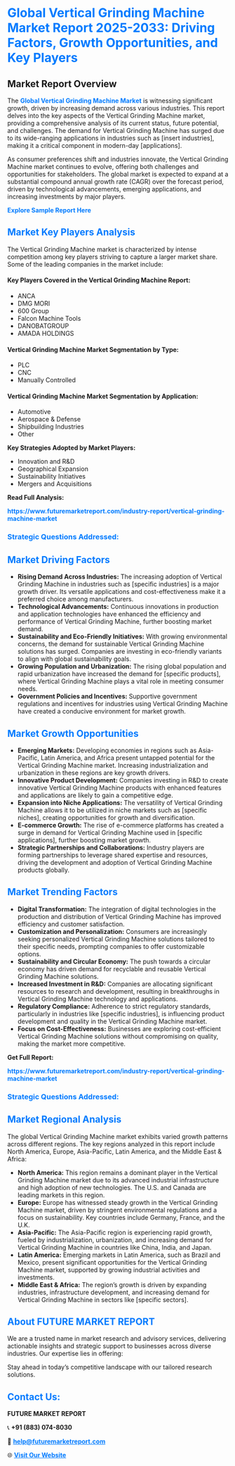 <h1 style="color: #007BFF;">Global Vertical Grinding Machine Market Report 2025-2033: Driving Factors, Growth Opportunities, and Key Players</h1>

<section id="overview">
<h2>Market Report Overview</h2>
<p>The <a href="https://www.futuremarketreport.com/industry-report/vertical-grinding-machine-market" style="color: #007BFF; text-decoration: none;"><strong>Global Vertical Grinding Machine Market</strong></a> is witnessing significant growth, driven by increasing demand across various industries. This report delves into the key aspects of the Vertical Grinding Machine market, providing a comprehensive analysis of its current status, future potential, and challenges. The demand for Vertical Grinding Machine has surged due to its wide-ranging applications in industries such as [insert industries], making it a critical component in modern-day [applications].</p>
<p>As consumer preferences shift and industries innovate, the Vertical Grinding Machine market continues to evolve, offering both challenges and opportunities for stakeholders. The global market is expected to expand at a substantial compound annual growth rate (CAGR) over the forecast period, driven by technological advancements, emerging applications, and increasing investments by major players.</p>
</section>

<section id="overview">
<p><a href="https://www.futuremarketreport.com/request-sample/reportId=87134" style="color: #007BFF; text-decoration: none;"><strong>Explore Sample Report Here</strong></a></p>
</section>

<section id="key-players">
<h2 style="color: #007BFF;">Market Key Players Analysis</h2>
<p>The Vertical Grinding Machine market is characterized by intense competition among key players striving to capture a larger market share. Some of the leading companies in the market include:</p>
<h4>Key Players Covered in the Vertical Grinding Machine Report:</h4>
<ul><li>ANCA</li><li>DMG MORI</li><li>600 Group</li><li>Falcon Machine Tools</li><li>DANOBATGROUP</li><li>AMADA HOLDINGS</li></ul>
<h4>Vertical Grinding Machine Market Segmentation by Type:</h4>
<ul><li>PLC</li><li>CNC</li><li>Manually Controlled</li></ul>

<h4>Vertical Grinding Machine Market Segmentation by Application:</h4>
<ul><li>Automotive</li><li>Aerospace &amp; Defense</li><li>Shipbuilding Industries</li><li>Other</li></ul>
<p><strong>Key Strategies Adopted by Market Players:</strong></p>
<ul>
<li>Innovation and R&D</li>
<li>Geographical Expansion</li>
<li>Sustainability Initiatives</li>
<li>Mergers and Acquisitions</li>
</ul>
</section>

<section>
<p><strong>Read Full Analysis: </strong></p><a href="https://www.futuremarketreport.com/industry-report/vertical-grinding-machine-market" style="color: #007BFF; text-decoration: none;"><strong>https://www.futuremarketreport.com/industry-report/vertical-grinding-machine-market</strong></a>
<h3 style="color: #007BFF;">Strategic Questions Addressed:</h3>
</section>

<section id="driving-factors">
<h2 style="color: #007BFF;">Market Driving Factors</h2>
<ul>
<li><strong>Rising Demand Across Industries:</strong> The increasing adoption of Vertical Grinding Machine in industries such as [specific industries] is a major growth driver. Its versatile applications and cost-effectiveness make it a preferred choice among manufacturers.</li>
<li><strong>Technological Advancements:</strong> Continuous innovations in production and application technologies have enhanced the efficiency and performance of Vertical Grinding Machine, further boosting market demand.</li>
<li><strong>Sustainability and Eco-Friendly Initiatives:</strong> With growing environmental concerns, the demand for sustainable Vertical Grinding Machine solutions has surged. Companies are investing in eco-friendly variants to align with global sustainability goals.</li>
<li><strong>Growing Population and Urbanization:</strong> The rising global population and rapid urbanization have increased the demand for [specific products], where Vertical Grinding Machine plays a vital role in meeting consumer needs.</li>
<li><strong>Government Policies and Incentives:</strong> Supportive government regulations and incentives for industries using Vertical Grinding Machine have created a conducive environment for market growth.</li>
</ul>
</section>

<section id="growth-opportunities">
<h2 style="color: #007BFF;">Market Growth Opportunities</h2>
<ul>
<li><strong>Emerging Markets:</strong> Developing economies in regions such as Asia-Pacific, Latin America, and Africa present untapped potential for the Vertical Grinding Machine market. Increasing industrialization and urbanization in these regions are key growth drivers.</li>
<li><strong>Innovative Product Development:</strong> Companies investing in R&D to create innovative Vertical Grinding Machine products with enhanced features and applications are likely to gain a competitive edge.</li>
<li><strong>Expansion into Niche Applications:</strong> The versatility of Vertical Grinding Machine allows it to be utilized in niche markets such as [specific niches], creating opportunities for growth and diversification.</li>
<li><strong>E-commerce Growth:</strong> The rise of e-commerce platforms has created a surge in demand for Vertical Grinding Machine used in [specific applications], further boosting market growth.</li>
<li><strong>Strategic Partnerships and Collaborations:</strong> Industry players are forming partnerships to leverage shared expertise and resources, driving the development and adoption of Vertical Grinding Machine products globally.</li>
</ul>
</section>

<section id="trending-factors">
<h2 style="color: #007BFF;">Market Trending Factors</h2>
<ul>
<li><strong>Digital Transformation:</strong> The integration of digital technologies in the production and distribution of Vertical Grinding Machine has improved efficiency and customer satisfaction.</li>
<li><strong>Customization and Personalization:</strong> Consumers are increasingly seeking personalized Vertical Grinding Machine solutions tailored to their specific needs, prompting companies to offer customizable options.</li>
<li><strong>Sustainability and Circular Economy:</strong> The push towards a circular economy has driven demand for recyclable and reusable Vertical Grinding Machine solutions.</li>
<li><strong>Increased Investment in R&D:</strong> Companies are allocating significant resources to research and development, resulting in breakthroughs in Vertical Grinding Machine technology and applications.</li>
<li><strong>Regulatory Compliance:</strong> Adherence to strict regulatory standards, particularly in industries like [specific industries], is influencing product development and quality in the Vertical Grinding Machine market.</li>
<li><strong>Focus on Cost-Effectiveness:</strong> Businesses are exploring cost-efficient Vertical Grinding Machine solutions without compromising on quality, making the market more competitive.</li>
</ul>
</section>

<section>
<p><strong>Get Full Report: </strong></p><a href="https://www.futuremarketreport.com/industry-report/vertical-grinding-machine-market" style="color: #007BFF; text-decoration: none;"><strong>https://www.futuremarketreport.com/industry-report/vertical-grinding-machine-market</strong></a>
<h3 style="color: #007BFF;">Strategic Questions Addressed:</h3>
</section>


<section id="regional-analysis">
<h2 style="color: #007BFF;">Market Regional Analysis</h2>
<p>The global Vertical Grinding Machine market exhibits varied growth patterns across different regions. The key regions analyzed in this report include North America, Europe, Asia-Pacific, Latin America, and the Middle East & Africa:</p>
<ul>
<li><strong>North America:</strong> This region remains a dominant player in the Vertical Grinding Machine market due to its advanced industrial infrastructure and high adoption of new technologies. The U.S. and Canada are leading markets in this region.</li>
<li><strong>Europe:</strong> Europe has witnessed steady growth in the Vertical Grinding Machine market, driven by stringent environmental regulations and a focus on sustainability. Key countries include Germany, France, and the U.K.</li>
<li><strong>Asia-Pacific:</strong> The Asia-Pacific region is experiencing rapid growth, fueled by industrialization, urbanization, and increasing demand for Vertical Grinding Machine in countries like China, India, and Japan.</li>
<li><strong>Latin America:</strong> Emerging markets in Latin America, such as Brazil and Mexico, present significant opportunities for the Vertical Grinding Machine market, supported by growing industrial activities and investments.</li>
<li><strong>Middle East & Africa:</strong> The region’s growth is driven by expanding industries, infrastructure development, and increasing demand for Vertical Grinding Machine in sectors like [specific sectors].</li>
</ul>
</section>

<footer>
<h2 style="color: #007BFF;">About FUTURE MARKET REPORT</h2>
<p>We are a trusted name in market research and advisory services, delivering actionable insights and strategic support to businesses across diverse industries. Our expertise lies in offering:</p>

<p>Stay ahead in today’s competitive landscape with our tailored research solutions.</p>

<h2 style="color: #007BFF;">Contact Us:</h2>
<p><strong>FUTURE MARKET REPORT</strong></p>
<p>📞 <strong>+91 (883) 074-8030</strong></p>
<p>📧 <strong><a href="mailto:help@futuremarketreport.com" style="color: #007BFF;">help@futuremarketreport.com</a></strong></p>
<p>🌐 <strong><a href="https://www.futuremarketreport.com/" style="color: #007BFF;">Visit Our Website</a></strong></p>
</footer>